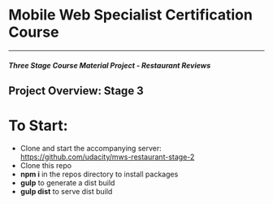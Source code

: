 # Mobile Web Specialist Certification Course
---
#### _Three Stage Course Material Project - Restaurant Reviews_

## Project Overview: Stage 3

# To Start:
* Clone and start the accompanying server: https://github.com/udacity/mws-restaurant-stage-2
* Clone this repo
* **npm i** in the repos directory to install packages
* **gulp** to generate a dist build
* **gulp dist** to serve dist build
